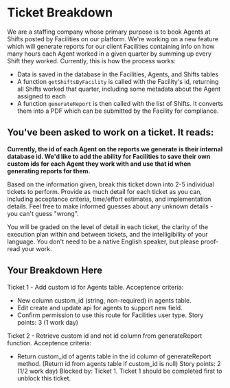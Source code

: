 # Ticket Breakdown
We are a staffing company whose primary purpose is to book Agents at Shifts posted by Facilities on our platform. We're working on a new feature which will generate reports for our client Facilities containing info on how many hours each Agent worked in a given quarter by summing up every Shift they worked. Currently, this is how the process works:

- Data is saved in the database in the Facilities, Agents, and Shifts tables
- A function `getShiftsByFacility` is called with the Facility's id, returning all Shifts worked that quarter, including some metadata about the Agent assigned to each
- A function `generateReport` is then called with the list of Shifts. It converts them into a PDF which can be submitted by the Facility for compliance.

## You've been asked to work on a ticket. It reads:

**Currently, the id of each Agent on the reports we generate is their internal database id. We'd like to add the ability for Facilities to save their own custom ids for each Agent they work with and use that id when generating reports for them.**


Based on the information given, break this ticket down into 2-5 individual tickets to perform. Provide as much detail for each ticket as you can, including acceptance criteria, time/effort estimates, and implementation details. Feel free to make informed guesses about any unknown details - you can't guess "wrong".


You will be graded on the level of detail in each ticket, the clarity of the execution plan within and between tickets, and the intelligibility of your language. You don't need to be a native English speaker, but please proof-read your work.

## Your Breakdown Here

Ticket 1 - Add custom id for Agents table.
Acceptence criteria:
- New column custom_id (string, non-required) in agents table.
- Edit create and update api for agents to support new field.
- Confirm permission to use this route for Facilities user type.
Story points: 3 (1 work day)

Ticket 2 - Retrieve custom id and not id column from generateReport function.
Acceptence criteria:
- Return custom_id of agents table in the id column of generateReport method. (Return id from agents table if custom_id is null)
Story points: 2 (1/2 work day)
Blocked by: Ticket 1.
Ticket 1 should be completed first to unblock this ticket.